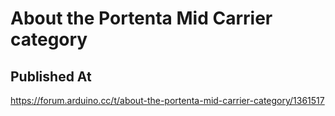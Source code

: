 # About the Portenta Mid Carrier category

## Published At

https://forum.arduino.cc/t/about-the-portenta-mid-carrier-category/1361517

